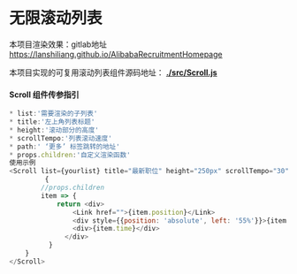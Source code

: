 # 无限滚动列表

本项目渲染效果：gitlab地址 https://lanshiliang.github.io/AlibabaRecruitmentHomepage

本项目实现的可复用滚动列表组件源码地址：  **[./src/Scroll.js](https://github.com/LanShiLiang/AlibabaRecruitmentHomepage/blob/master/src/Scroll.js)**  

#### Scroll 组件传参指引

~~~js
* list:'需要渲染的子列表'
* title:'左上角列表标题'
* height:'滚动部分的高度'
* scrollTempo:'列表滚动速度'
* path:' ‘更多’ 标签跳转的地址'
* props.children:'自定义渲染函数'
使用示例
<Scroll list={yourlist} title="最新职位" height="250px" scrollTempo="30" path=''>
         {
    	//props.children
		item => {
            return <div>
                <Link href="">{item.position}</Link>
                <div style={{position: 'absolute', left: '55%'}}>{item.city}</div>
                <div>{item.time}</div>
              </div>
          }
	}
</Scroll>
~~~



